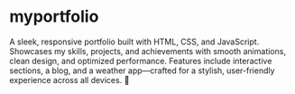 # myportfolio
A sleek, responsive portfolio built with HTML, CSS, and JavaScript. Showcases my skills, projects, and achievements with smooth animations, clean design, and optimized performance. Features include interactive sections, a blog, and a weather app—crafted for a stylish, user-friendly experience across all devices. 🚀
